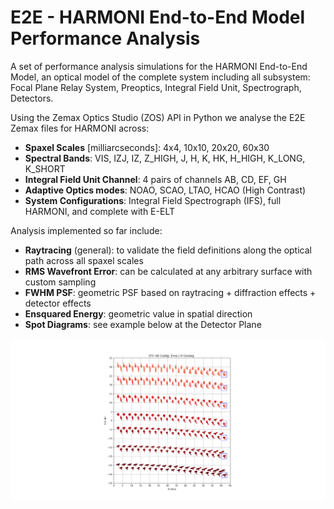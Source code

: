 # E2E - HARMONI End-to-End Model Performance Analysis

A set of performance analysis simulations for the HARMONI End-to-End Model, an optical model of the complete system including all subsystem: Focal Plane Relay System, Preoptics, Integral Field Unit, Spectrograph, Detectors.

Using the Zemax Optics Studio (ZOS) API in Python we analyse the E2E Zemax files for HARMONI across:

* **Spaxel Scales** [milliarcseconds]: 4x4, 10x10, 20x20, 60x30
* **Spectral Bands**: VIS, IZJ, IZ, Z_HIGH, J, H, K, HK, H_HIGH, K_LONG, K_SHORT
* **Integral Field Unit Channel**: 4 pairs of channels AB, CD, EF, GH
* **Adaptive Optics modes**: NOAO, SCAO, LTAO, HCAO (High Contrast)
* **System Configurations**: Integral Field Spectrograph (IFS), full HARMONI, and complete with E-ELT

Analysis implemented so far include:

* **Raytracing** (general): to validate the field definitions along the optical path across all spaxel scales
* **RMS Wavefront Error**: can be calculated at any arbitrary surface with custom sampling
* **FWHM PSF**: geometric PSF based on raytracing + diffraction effects + detector effects
* **Ensquared Energy**: geometric value in spatial direction
* **Spot Diagrams**: see example below at the Detector Plane

![Spot Diagrams Detector Plane](sample_detector_spots.png?raw=true "Detector")

